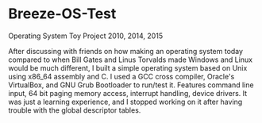 # Breeze-OS-Test
Operating System Toy Project
2010, 2014, 2015

After discussing with friends on how making an operating system today compared to when Bill Gates and Linus Torvalds made Windows and Linux would be much different, I built a simple operating system based on Unix using x86_64 assembly and C. I used a GCC cross compiler, Oracle's VirtualBox, and GNU Grub Bootloader to run/test it. Features command line input, 64 bit paging memory access, interrupt handling, device drivers. It was just a learning experience, and I stopped working on it after having trouble with the global descriptor tables.
